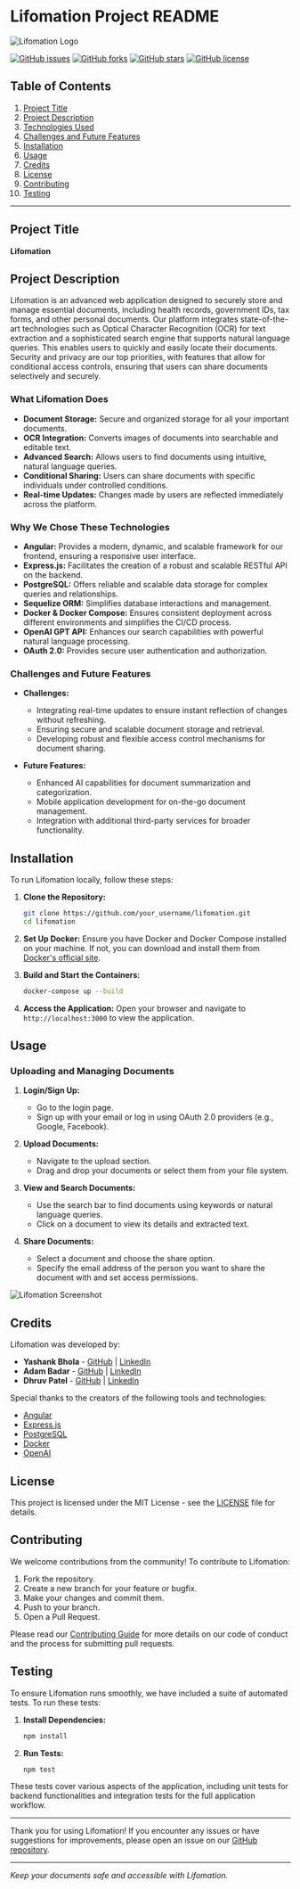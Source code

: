 # Lifomation Project README

![Lifomation Logo](path_to_logo_image) <!-- Replace with the path to your logo image -->

[![GitHub issues](https://img.shields.io/github/issues/your_username/lifomation)](https://github.com/your_username/lifomation/issues)
[![GitHub forks](https://img.shields.io/github/forks/your_username/lifomation)](https://github.com/your_username/lifomation/network)
[![GitHub stars](https://img.shields.io/github/stars/your_username/lifomation)](https://github.com/your_username/lifomation/stargazers)
[![GitHub license](https://img.shields.io/github/license/your_username/lifomation)](https://github.com/your_username/lifomation/blob/main/LICENSE)

## Table of Contents

1. [Project Title](#project-title)
2. [Project Description](#project-description)
3. [Technologies Used](#technologies-used)
4. [Challenges and Future Features](#challenges-and-future-features)
5. [Installation](#installation)
6. [Usage](#usage)
7. [Credits](#credits)
8. [License](#license)
9. [Contributing](#contributing)
10. [Testing](#testing)

---

## Project Title

**Lifomation**

## Project Description

Lifomation is an advanced web application designed to securely store and manage essential documents, including health records, government IDs, tax forms, and other personal documents. Our platform integrates state-of-the-art technologies such as Optical Character Recognition (OCR) for text extraction and a sophisticated search engine that supports natural language queries. This enables users to quickly and easily locate their documents. Security and privacy are our top priorities, with features that allow for conditional access controls, ensuring that users can share documents selectively and securely.

### What Lifomation Does

- **Document Storage:** Secure and organized storage for all your important documents.
- **OCR Integration:** Converts images of documents into searchable and editable text.
- **Advanced Search:** Allows users to find documents using intuitive, natural language queries.
- **Conditional Sharing:** Users can share documents with specific individuals under controlled conditions.
- **Real-time Updates:** Changes made by users are reflected immediately across the platform.

### Why We Chose These Technologies

- **Angular:** Provides a modern, dynamic, and scalable framework for our frontend, ensuring a responsive user interface.
- **Express.js:** Facilitates the creation of a robust and scalable RESTful API on the backend.
- **PostgreSQL:** Offers reliable and scalable data storage for complex queries and relationships.
- **Sequelize ORM:** Simplifies database interactions and management.
- **Docker & Docker Compose:** Ensures consistent deployment across different environments and simplifies the CI/CD process.
- **OpenAI GPT API:** Enhances our search capabilities with powerful natural language processing.
- **OAuth 2.0:** Provides secure user authentication and authorization.

### Challenges and Future Features

- **Challenges:**
  - Integrating real-time updates to ensure instant reflection of changes without refreshing.
  - Ensuring secure and scalable document storage and retrieval.
  - Developing robust and flexible access control mechanisms for document sharing.

- **Future Features:**
  - Enhanced AI capabilities for document summarization and categorization.
  - Mobile application development for on-the-go document management.
  - Integration with additional third-party services for broader functionality.

## Installation

To run Lifomation locally, follow these steps:

1. **Clone the Repository:**
   ```bash
   git clone https://github.com/your_username/lifomation.git
   cd lifomation
   ```

2. **Set Up Docker:**
   Ensure you have Docker and Docker Compose installed on your machine. If not, you can download and install them from [Docker's official site](https://docs.docker.com/get-docker/).

3. **Build and Start the Containers:**
   ```bash
   docker-compose up --build
   ```

4. **Access the Application:**
   Open your browser and navigate to `http://localhost:3000` to view the application.

## Usage

### Uploading and Managing Documents

1. **Login/Sign Up:**
   - Go to the login page.
   - Sign up with your email or log in using OAuth 2.0 providers (e.g., Google, Facebook).

2. **Upload Documents:**
   - Navigate to the upload section.
   - Drag and drop your documents or select them from your file system.

3. **View and Search Documents:**
   - Use the search bar to find documents using keywords or natural language queries.
   - Click on a document to view its details and extracted text.

4. **Share Documents:**
   - Select a document and choose the share option.
   - Specify the email address of the person you want to share the document with and set access permissions.

![Lifomation Screenshot](path_to_screenshot) <!-- Replace with the path to your screenshot -->

## Credits

Lifomation was developed by:

- **Yashank Bhola** - [GitHub](https://github.com/yashankbhola) | [LinkedIn](https://www.linkedin.com/in/yashankbhola/)
- **Adam Badar** - [GitHub](https://github.com/adambadar) | [LinkedIn](https://www.linkedin.com/in/adambadar/)
- **Dhruv Patel** - [GitHub](https://github.com/dhruvpatel) | [LinkedIn](https://www.linkedin.com/in/dhruvpatel/)

Special thanks to the creators of the following tools and technologies:

- [Angular](https://angular.io/)
- [Express.js](https://expressjs.com/)
- [PostgreSQL](https://www.postgresql.org/)
- [Docker](https://www.docker.com/)
- [OpenAI](https://www.openai.com/)

## License

This project is licensed under the MIT License - see the [LICENSE](https://github.com/your_username/lifomation/blob/main/LICENSE) file for details.

## Contributing

We welcome contributions from the community! To contribute to Lifomation:

1. Fork the repository.
2. Create a new branch for your feature or bugfix.
3. Make your changes and commit them.
4. Push to your branch.
5. Open a Pull Request.

Please read our [Contributing Guide](CONTRIBUTING.md) for more details on our code of conduct and the process for submitting pull requests.

## Testing

To ensure Lifomation runs smoothly, we have included a suite of automated tests. To run these tests:

1. **Install Dependencies:**
   ```bash
   npm install
   ```

2. **Run Tests:**
   ```bash
   npm test
   ```

These tests cover various aspects of the application, including unit tests for backend functionalities and integration tests for the full application workflow.

---

Thank you for using Lifomation! If you encounter any issues or have suggestions for improvements, please open an issue on our [GitHub repository](https://github.com/your_username/lifomation/issues).

---

*Keep your documents safe and accessible with Lifomation.*